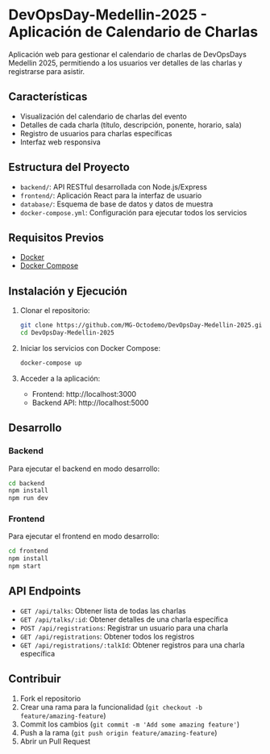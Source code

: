 # DevOpsDay-Medellin-2025 - Aplicación de Calendario de Charlas

Aplicación web para gestionar el calendario de charlas de DevOpsDays Medellin 2025, permitiendo a los usuarios ver detalles de las charlas y registrarse para asistir.

## Características

- Visualización del calendario de charlas del evento
- Detalles de cada charla (título, descripción, ponente, horario, sala)
- Registro de usuarios para charlas específicas
- Interfaz web responsiva

## Estructura del Proyecto

- `backend/`: API RESTful desarrollada con Node.js/Express
- `frontend/`: Aplicación React para la interfaz de usuario
- `database/`: Esquema de base de datos y datos de muestra
- `docker-compose.yml`: Configuración para ejecutar todos los servicios

## Requisitos Previos

- [Docker](https://www.docker.com/get-started)
- [Docker Compose](https://docs.docker.com/compose/install/)

## Instalación y Ejecución

1. Clonar el repositorio:
   ```bash
   git clone https://github.com/MG-Octodemo/DevOpsDay-Medellin-2025.git
   cd DevOpsDay-Medellin-2025
   ```

2. Iniciar los servicios con Docker Compose:
   ```bash
   docker-compose up
   ```

3. Acceder a la aplicación:
   - Frontend: http://localhost:3000
   - Backend API: http://localhost:5000

## Desarrollo

### Backend

Para ejecutar el backend en modo desarrollo:

```bash
cd backend
npm install
npm run dev
```

### Frontend

Para ejecutar el frontend en modo desarrollo:

```bash
cd frontend
npm install
npm start
```

## API Endpoints

- `GET /api/talks`: Obtener lista de todas las charlas
- `GET /api/talks/:id`: Obtener detalles de una charla específica
- `POST /api/registrations`: Registrar un usuario para una charla
- `GET /api/registrations`: Obtener todos los registros
- `GET /api/registrations/:talkId`: Obtener registros para una charla específica

## Contribuir

1. Fork el repositorio
2. Crear una rama para la funcionalidad (`git checkout -b feature/amazing-feature`)
3. Commit los cambios (`git commit -m 'Add some amazing feature'`)
4. Push a la rama (`git push origin feature/amazing-feature`)
5. Abrir un Pull Request
